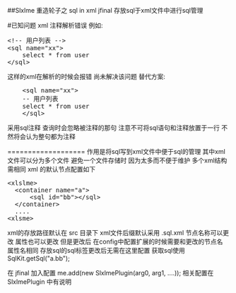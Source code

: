 ##Slxlme
重造轮子之 sql in xml
jfinal 存放sql于xml文件中进行sql管理

#已知问题
xml 注释解析错误
例如:
<pre>
&lt;!-- 用户列表 --&gt;
&lt;sql name="xx"&gt;
    select * from user
&lt;/sql&gt;
</pre>
这样的xml在解析的时候会报错
尚未解决该问题
替代方案:
<pre>
    &lt;sql name="xx"&gt;
    -- 用户列表
    select * from user
    &lt;/sql&gt;
</pre>
采用sql注释 查询时会忽略被注释的那句
注意不可将sql语句和注释放置于一行 不然将会认为整句都为注释

===================
作用是将sql写到xml文件中便于sql的管理
其中xml文件可以分为多个文件 避免一个文件存储时 因为太多而不便于维护
多个xml结构需相同 
xml 的默认节点配置如下
<pre>&lt;xlslme&gt;
  &lt;container name="a"&gt;
      &lt;sql id="bb"&gt;&lt;/sql&gt;
  &lt;/container&gt;
  ....
&lt;xlsme&gt;</pre>
xml的存放路径默认在 src 目录下
xml文件后缀默认采用 .sql.xml 
节点名称可以更改 属性也可以更改  但是更改后 在config中配置扩展的时候需要和更改的节点名 属性名相同
存放sql的sql标签更改后无需在这里配置
获取sql使用  SqlKit.getSql("a.bb");

在 jfinal 加入配置
me.add(new SlxlmePlugin(arg0, arg1, ....));
相关配置在 SlxlmePlugin 中有说明

